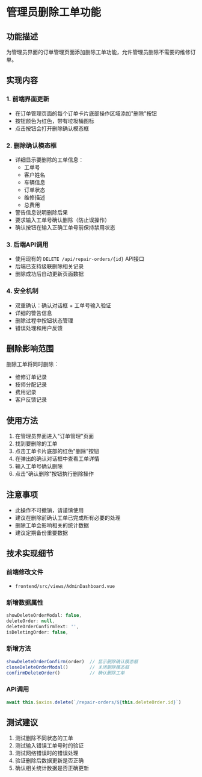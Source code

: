 # 管理员删除工单功能

## 功能描述
为管理员界面的订单管理页面添加删除工单功能，允许管理员删除不需要的维修订单。

## 实现内容

### 1. 前端界面更新
- 在订单管理页面的每个订单卡片底部操作区域添加"删除"按钮
- 按钮颜色为红色，带有垃圾桶图标
- 点击按钮会打开删除确认模态框

### 2. 删除确认模态框
- 详细显示要删除的工单信息：
  - 工单号
  - 客户姓名
  - 车辆信息
  - 订单状态
  - 维修描述
  - 总费用
- 警告信息说明删除后果
- 要求输入工单号确认删除（防止误操作）
- 确认按钮在输入正确工单号前保持禁用状态

### 3. 后端API调用
- 使用现有的 `DELETE /api/repair-orders/{id}` API接口
- 后端已支持级联删除相关记录
- 删除成功后自动更新页面数据

### 4. 安全机制
- 双重确认：确认对话框 + 工单号输入验证
- 详细的警告信息
- 删除过程中按钮状态管理
- 错误处理和用户反馈

## 删除影响范围
删除工单将同时删除：
- 维修订单记录
- 技师分配记录
- 费用记录
- 客户反馈记录

## 使用方法
1. 在管理员界面进入"订单管理"页面
2. 找到要删除的工单
3. 点击工单卡片底部的红色"删除"按钮
4. 在弹出的确认对话框中查看工单详情
5. 输入工单号确认删除
6. 点击"确认删除"按钮执行删除操作

## 注意事项
- 此操作不可撤销，请谨慎使用
- 建议在删除前确认工单已完成所有必要的处理
- 删除工单会影响相关的统计数据
- 建议定期备份重要数据

## 技术实现细节

### 前端修改文件
- `frontend/src/views/AdminDashboard.vue`

### 新增数据属性
```javascript
showDeleteOrderModal: false,
deleteOrder: null,
deleteOrderConfirmText: '',
isDeletingOrder: false,
```

### 新增方法
```javascript
showDeleteOrderConfirm(order)  // 显示删除确认模态框
closeDeleteOrderModal()        // 关闭删除模态框
confirmDeleteOrder()           // 确认删除工单
```

### API调用
```javascript
await this.$axios.delete(`/repair-orders/${this.deleteOrder.id}`)
```

## 测试建议
1. 测试删除不同状态的工单
2. 测试输入错误工单号时的验证
3. 测试网络错误时的错误处理
4. 验证删除后数据更新是否正确
5. 确认相关统计数据是否正确更新 